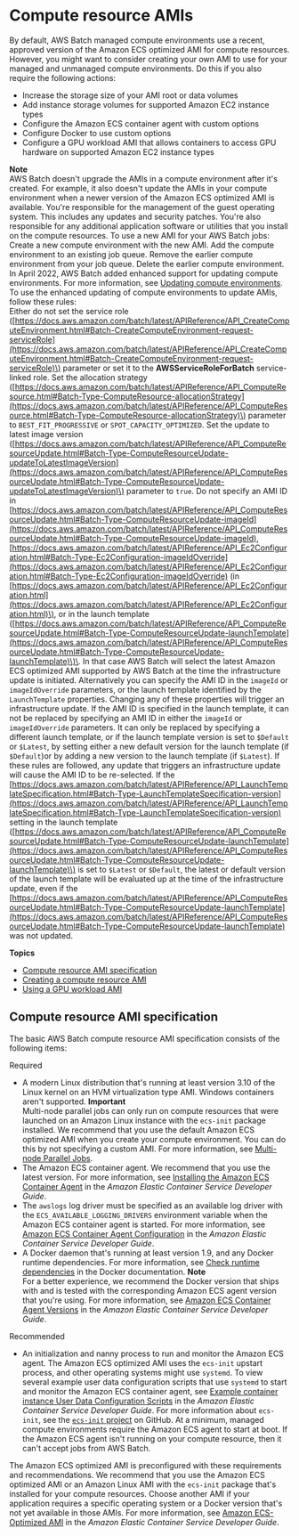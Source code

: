 # Compute resource AMIs<a name="compute_resource_AMIs"></a>

By default, AWS Batch managed compute environments use a recent, approved version of the Amazon ECS optimized AMI for compute resources\. However, you might want to consider creating your own AMI to use for your managed and unmanaged compute environments\. Do this if you also require the following actions:
+ Increase the storage size of your AMI root or data volumes
+ Add instance storage volumes for supported Amazon EC2 instance types
+ Configure the Amazon ECS container agent with custom options
+ Configure Docker to use custom options
+ Configure a GPU workload AMI that allows containers to access GPU hardware on supported Amazon EC2 instance types

**Note**  
AWS Batch doesn't upgrade the AMIs in a compute environment after it's created\. For example, it also doesn't update the AMIs in your compute environment when a newer version of the Amazon ECS optimized AMI is available\. You're responsible for the management of the guest operating system\. This includes any updates and security patches\. You're also responsible for any additional application software or utilities that you install on the compute resources\. To use a new AMI for your AWS Batch jobs:  
Create a new compute environment with the new AMI\.
Add the compute environment to an existing job queue\.
Remove the earlier compute environment from your job queue\.
Delete the earlier compute environment\.
In April 2022, AWS Batch added enhanced support for updating compute environments\. For more information, see [Updating compute environments](updating-compute-environments.md)\. To use the enhanced updating of compute environments to update AMIs, follow these rules:  
Either do not set the service role \([https://docs.aws.amazon.com/batch/latest/APIReference/API_CreateComputeEnvironment.html#Batch-CreateComputeEnvironment-request-serviceRole](https://docs.aws.amazon.com/batch/latest/APIReference/API_CreateComputeEnvironment.html#Batch-CreateComputeEnvironment-request-serviceRole)\) parameter or set it to the **AWSServiceRoleForBatch** service\-linked role\.
Set the allocation strategy \([https://docs.aws.amazon.com/batch/latest/APIReference/API_ComputeResource.html#Batch-Type-ComputeResource-allocationStrategy](https://docs.aws.amazon.com/batch/latest/APIReference/API_ComputeResource.html#Batch-Type-ComputeResource-allocationStrategy)\) parameter to `BEST_FIT_PROGRESSIVE` or `SPOT_CAPACITY_OPTIMIZED`\.
Set the update to latest image version \([https://docs.aws.amazon.com/batch/latest/APIReference/API_ComputeResourceUpdate.html#Batch-Type-ComputeResourceUpdate-updateToLatestImageVersion](https://docs.aws.amazon.com/batch/latest/APIReference/API_ComputeResourceUpdate.html#Batch-Type-ComputeResourceUpdate-updateToLatestImageVersion)\) parameter to `true`\.
Do not specify an AMI ID in [https://docs.aws.amazon.com/batch/latest/APIReference/API_ComputeResourceUpdate.html#Batch-Type-ComputeResourceUpdate-imageId](https://docs.aws.amazon.com/batch/latest/APIReference/API_ComputeResourceUpdate.html#Batch-Type-ComputeResourceUpdate-imageId), [https://docs.aws.amazon.com/batch/latest/APIReference/API_Ec2Configuration.html#Batch-Type-Ec2Configuration-imageIdOverride](https://docs.aws.amazon.com/batch/latest/APIReference/API_Ec2Configuration.html#Batch-Type-Ec2Configuration-imageIdOverride) \(in [https://docs.aws.amazon.com/batch/latest/APIReference/API_Ec2Configuration.html](https://docs.aws.amazon.com/batch/latest/APIReference/API_Ec2Configuration.html)\), or in the launch template \([https://docs.aws.amazon.com/batch/latest/APIReference/API_ComputeResourceUpdate.html#Batch-Type-ComputeResourceUpdate-launchTemplate](https://docs.aws.amazon.com/batch/latest/APIReference/API_ComputeResourceUpdate.html#Batch-Type-ComputeResourceUpdate-launchTemplate)\)\. In that case AWS Batch will select the latest Amazon ECS optimized AMI supported by AWS Batch at the time the infrastructure update is initiated\. Alternatively you can specify the AMI ID in the `imageId` or `imageIdOverride` parameters, or the launch template identified by the `LaunchTemplate` properties\. Changing any of these properties will trigger an infrastructure update\. If the AMI ID is specified in the launch template, it can not be replaced by specifying an AMI ID in either the `imageId` or `imageIdOverride` parameters\. It can only be replaced by specifying a different launch template, or if the launch template version is set to `$Default` or `$Latest`, by setting either a new default version for the launch template \(if `$Default`\)or by adding a new version to the launch template \(if `$Latest`\)\.
If these rules are followed, any update that triggers an infrastructure update will cause the AMI ID to be re\-selected\. If the [https://docs.aws.amazon.com/batch/latest/APIReference/API_LaunchTemplateSpecification.html#Batch-Type-LaunchTemplateSpecification-version](https://docs.aws.amazon.com/batch/latest/APIReference/API_LaunchTemplateSpecification.html#Batch-Type-LaunchTemplateSpecification-version) setting in the launch template \([https://docs.aws.amazon.com/batch/latest/APIReference/API_ComputeResourceUpdate.html#Batch-Type-ComputeResourceUpdate-launchTemplate](https://docs.aws.amazon.com/batch/latest/APIReference/API_ComputeResourceUpdate.html#Batch-Type-ComputeResourceUpdate-launchTemplate)\) is set to `$Latest` or `$Default`, the latest or default version of the launch template will be evaluated up at the time of the infrastructure update, even if the [https://docs.aws.amazon.com/batch/latest/APIReference/API_ComputeResourceUpdate.html#Batch-Type-ComputeResourceUpdate-launchTemplate](https://docs.aws.amazon.com/batch/latest/APIReference/API_ComputeResourceUpdate.html#Batch-Type-ComputeResourceUpdate-launchTemplate) was not updated\.

**Topics**
+ [Compute resource AMI specification](#batch-ami-spec)
+ [Creating a compute resource AMI](create-batch-ami.md)
+ [Using a GPU workload AMI](batch-gpu-ami.md)

## Compute resource AMI specification<a name="batch-ami-spec"></a>

The basic AWS Batch compute resource AMI specification consists of the following items:

Required

 
+ A modern Linux distribution that's running at least version 3\.10 of the Linux kernel on an HVM virtualization type AMI\. Windows containers aren't supported\.
**Important**  
Multi\-node parallel jobs can only run on compute resources that were launched on an Amazon Linux instance with the `ecs-init` package installed\. We recommend that you use the default Amazon ECS optimized AMI when you create your compute environment\. You can do this by not specifying a custom AMI\. For more information, see [Multi\-node Parallel Jobs](multi-node-parallel-jobs.md)\.
+ The Amazon ECS container agent\. We recommend that you use the latest version\. For more information, see [Installing the Amazon ECS Container Agent](https://docs.aws.amazon.com/AmazonECS/latest/developerguide/ecs-agent-install.html) in the *Amazon Elastic Container Service Developer Guide*\.
+ The `awslogs` log driver must be specified as an available log driver with the `ECS_AVAILABLE_LOGGING_DRIVERS` environment variable when the Amazon ECS container agent is started\. For more information, see [Amazon ECS Container Agent Configuration](https://docs.aws.amazon.com/AmazonECS/latest/developerguide/ecs-agent-config.html) in the *Amazon Elastic Container Service Developer Guide*\. 
+ A Docker daemon that's running at least version 1\.9, and any Docker runtime dependencies\. For more information, see [Check runtime dependencies](https://docs.docker.com/engine/installation/binaries/#check-runtime-dependencies) in the Docker documentation\.
**Note**  
For a better experience, we recommend the Docker version that ships with and is tested with the corresponding Amazon ECS agent version that you're using\. For more information, see [Amazon ECS Container Agent Versions](https://docs.aws.amazon.com/AmazonECS/latest/developerguide/container_agent_versions.html) in the *Amazon Elastic Container Service Developer Guide*\.

Recommended

 
+ An initialization and nanny process to run and monitor the Amazon ECS agent\. The Amazon ECS optimized AMI uses the `ecs-init` upstart process, and other operating systems might use `systemd`\. To view several example user data configuration scripts that use `systemd` to start and monitor the Amazon ECS container agent, see [Example container instance User Data Configuration Scripts](https://docs.aws.amazon.com/AmazonECS/latest/developerguide/example_user_data_scripts.html) in the *Amazon Elastic Container Service Developer Guide*\. For more information about `ecs-init`, see the [`ecs-init` project](https://github.com/aws/amazon-ecs-init) on GitHub\. At a minimum, managed compute environments require the Amazon ECS agent to start at boot\. If the Amazon ECS agent isn't running on your compute resource, then it can't accept jobs from AWS Batch\. 

The Amazon ECS optimized AMI is preconfigured with these requirements and recommendations\. We recommend that you use the Amazon ECS optimized AMI or an Amazon Linux AMI with the `ecs-init` package that's installed for your compute resources\. Choose another AMI if your application requires a specific operating system or a Docker version that's not yet available in those AMIs\. For more information, see [Amazon ECS\-Optimized AMI](https://docs.aws.amazon.com/AmazonECS/latest/developerguide/ecs-optimized_AMI.html) in the *Amazon Elastic Container Service Developer Guide*\.